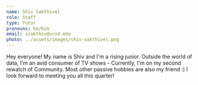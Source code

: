 ```yaml
---
name: Shiv Sakthivel
role: Staff
type: Tutor
pronouns: he/him
email: ssakthiv@ucsd.edu
photo: ../assets/images/shiv-sakthivel.png
---
```

Hey everyone! My name is Shiv and I'm a rising junior. Outside the world of data, I'm an avid consumer of TV shows - Currently, I'm on my second rewatch of Community. Most other passive hobbies are also my friend :) I look forward to meeting you all this quarter!